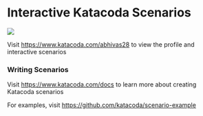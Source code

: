 # Interactive Katacoda Scenarios

[![](http://shields.katacoda.com/katacoda/abhivas28/count.svg)](https://www.katacoda.com/abhivas28 "Get your profile on Katacoda.com")

Visit https://www.katacoda.com/abhivas28 to view the profile and interactive scenarios

### Writing Scenarios
Visit https://www.katacoda.com/docs to learn more about creating Katacoda scenarios

For examples, visit https://github.com/katacoda/scenario-example

